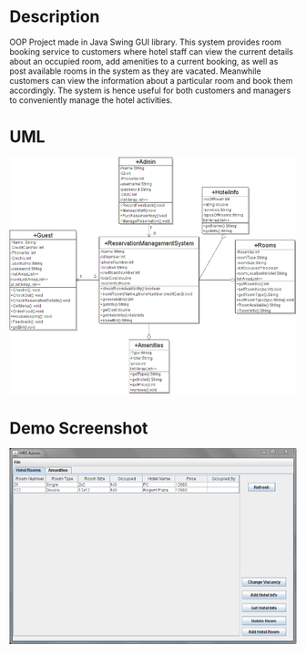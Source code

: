 # Description 
OOP Project made in Java Swing GUI library. This system provides room booking service to customers where hotel staff can view the current details about an occupied room, add amenities to a current booking, as well as post available rooms in the system as they are vacated. Meanwhile customers can view the information about a particular room and book them accordingly. The system is hence useful for both customers and managers to conveniently manage the hotel activities. 
# UML

![UML](https://github.com/owaisali8/uni-projects/blob/main/Hotel%20Reservation%20System%20on%20Java-Swing%20GUI-OOP/Project/UML/HotelReservationSystem2.png?raw=true)

# Demo Screenshot

![Demo](https://github.com/owaisali8/uni-projects/blob/main/Hotel%20Reservation%20System%20on%20Java-Swing%20GUI-OOP/Project/image_2022-06-04_034020688.png?raw=true)
